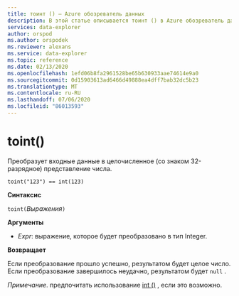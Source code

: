 ```yaml
---
title: тоинт () — Azure обозреватель данных
description: В этой статье описывается тоинт () в Azure обозреватель данных.
services: data-explorer
author: orspod
ms.author: orspodek
ms.reviewer: alexans
ms.service: data-explorer
ms.topic: reference
ms.date: 02/13/2020
ms.openlocfilehash: 1efd06b8fa2961528be65b630933aae74614e9a0
ms.sourcegitcommit: 0d15903613ad6466d49888ea4dff7bab32dc5b23
ms.translationtype: MT
ms.contentlocale: ru-RU
ms.lasthandoff: 07/06/2020
ms.locfileid: "86013593"
---
```

# <a name="toint"></a>toint()

Преобразует входные данные в целочисленное (со знаком 32-разрядное) представление числа.

```kusto
toint("123") == int(123)
```

**Синтаксис**

`toint(`*Выражения*`)`

**Аргументы**

* *Expr*: выражение, которое будет преобразовано в тип Integer. 

**Возвращает**

Если преобразование прошло успешно, результатом будет целое число.
Если преобразование завершилось неудачно, результатом будет `null` .
 
*Примечание*. предпочитать использование [int ()](./scalar-data-types/int.md) , если это возможно.
